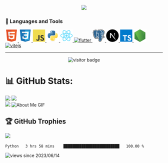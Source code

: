 

<!--
**BOGAANGE/BOGAANGE** is a ✨ special ✨ repository because its `README.md` (this file) appears on your GitHub profile.

Enhanced for showcasing expertise and projects based on the CV of Boga Ange Christian.
-->

<p align="center">
    <img src="https://readme-typing-svg.herokuapp.com?color=E22FE4&width=600&height=28&lines=Bonjour+👋,+Je+suis+Boga+Ange+Christian!;Développeur+Full+Stack;Passionné+par+l'optimisation+des+systèmes+informatiques;Bienvenue+sur+mon+profil+GitHub!&center=true">
</p>






### 🔗 Languages and Tools
<p align="left">
  <a href="https://developer.mozilla.org/en-US/docs/Web/HTML" target="_blank" rel="noreferrer">
    <img src="https://raw.githubusercontent.com/devicons/devicon/master/icons/html5/html5-original.svg" alt="html5" width="40" height="40"/>
  </a>
  <a href="https://developer.mozilla.org/en-US/docs/Web/CSS" target="_blank" rel="noreferrer">
    <img src="https://raw.githubusercontent.com/devicons/devicon/master/icons/css3/css3-original.svg" alt="css3" width="40" height="40"/>
  </a>
  <a href="https://developer.mozilla.org/en-US/docs/Web/JavaScript" target="_blank" rel="noreferrer">
    <img src="https://raw.githubusercontent.com/devicons/devicon/master/icons/javascript/javascript-original.svg" alt="javascript" width="40" height="40"/>
  </a>
  <a href="https://www.python.org" target="_blank" rel="noreferrer">
    <img src="https://raw.githubusercontent.com/devicons/devicon/master/icons/python/python-original.svg" alt="python" width="40" height="40"/>
  </a>
  <a href="https://reactjs.org" target="_blank" rel="noreferrer">
    <img src="https://raw.githubusercontent.com/devicons/devicon/master/icons/react/react-original.svg" alt="react" width="40" height="40"/>
  </a>
  <a href="https://flutter.dev" target="_blank" rel="noreferrer">
    <img src="https://www.vectorlogo.zone/logos/flutterio/flutterio-icon.svg" alt="flutter" width="40" height="40"/>
  </a>
  <a href="https://www.postgresql.org/" target="_blank" rel="noreferrer">
    <img src="https://raw.githubusercontent.com/devicons/devicon/master/icons/postgresql/postgresql-original.svg" alt="postgresql" width="40" height="40"/>
  </a>
  <a href="https://nextjs.org/" target="_blank" rel="noreferrer">
    <img src="https://raw.githubusercontent.com/devicons/devicon/master/icons/nextjs/nextjs-original.svg" alt="nextjs" width="40" height="40"/>
  </a>
  <a href="https://www.typescriptlang.org/" target="_blank" rel="noreferrer">
    <img src="https://raw.githubusercontent.com/devicons/devicon/master/icons/typescript/typescript-original.svg" alt="typescript" width="40" height="40"/>
  </a>
  <a href="https://nodejs.org/" target="_blank" rel="noreferrer">
    <img src="https://raw.githubusercontent.com/devicons/devicon/master/icons/nodejs/nodejs-original.svg" alt="nodejs" width="40" height="40"/>
  </a>
   <a href="https://vitejs.dev/" target="_blank" rel="noreferrer">
    <img src="https://vitejs.dev/logo.svg" alt="vitejs" width="40" height="40"/>
  </a>
</p>

---

<p align="center">
  <img src="https://visitor-badge.laobi.icu/badge?page_id=BOGAANGE.BOGAANGE" alt="visitor badge"/>
</p>


# 📊 GitHub Stats:
![](https://github-readme-stats.vercel.app/api/top-langs/?username=crimi5361&theme=radical&border=false&include_all_commits=true&count_private=true&layout=compact)
![](https://github-readme-stats.vercel.app/api?username=crimi5361&theme=radical&_border=false&include_all_commits=true&count_private=true)<br/>
![](https://github-readme-streak-stats.herokuapp.com/?user=crimi5361&theme=radical&hide_border=false)
<img src="https://github.com/7oSkaaa/7oSkaaa/blob/main/Images/about_me.gif?raw=true" alt="About Me GIF" width="180px">
<br/>
## 🏆 GitHub Trophies
![](https://github-profile-trophy.vercel.app/?username=crimi5361&theme=radical&no-frame=false&no-bg=true&margin-w=4)
<!--START_SECTION:waka-->

```text
Python   3 hrs 58 mins    █████████████████████████   100.00 %
```
<!--END_SECTION:waka-->
![views since 2023/06/14](https://visitor-badge-deno.deno.dev/crimi5361.crimi5361.svg)
